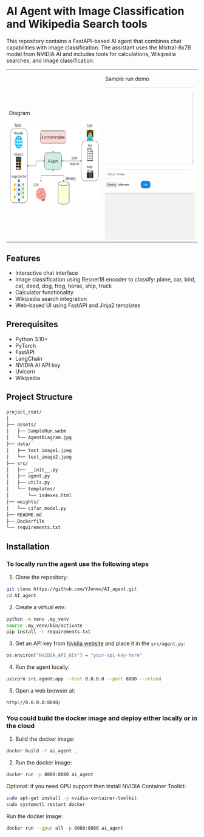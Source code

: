 # AI Agent with Image Classification and Wikipedia Search tools

This repository contains a FastAPI-based AI agent that combines chat capabilities with image classification. The assistant uses the Mixtral-8x7B model from NVIDIA AI and includes tools for calculations, Wikipedia searches, and image classification.

<table>
  <tr>
    <td>
      <p>Diagram</p>
      <img src="./assets/AgentDiagram.jpg" alt="Agent Architecture Diagram" width="400" height="220">
    </td>
    <td>
      <p>Sample run demo</p>
      <img src="./assets/SampleRun.gif" width="400" height="400" alt="Watch the video">
    </td>
  </tr>
</table>

## Features

- Interactive chat interface
- Image classification using Resnet18 encoder to classify: plane, car, bird, cat, deed, dog, frog, horse, ship, truck
- Calculator functionality
- Wikipedia search integration
- Web-based UI using FastAPI and Jinja2 templates


## Prerequisites

- Python 3.10+
- PyTorch
- FastAPI
- LangChain
- NVIDIA AI API key
- Uvicorn
- Wikipedia

## Project Structure
```bash
project_root/
│
├── assets/
│   ├── SampleRun.webm
│   └── AgentDiagram.jpg    
├── data/
│   ├── test_image1.jpeg
│   └── test_image2.jpeg
├── src/
│   ├── __init__.py
│   ├── agent.py
│   ├── utils.py
│   └── templates/
│       └── indexes.html
│── weights/
│   └── cifar_model.py        
├── README.md
├── Dockerfile
└── requirements.txt
```


## Installation

### To locally run the agent use the following steps

1. Clone the repository:
```bash
git clone https://github.com/YJonmo/AI_agent.git
cd AI_agent
```

2. Create a virtual env:
```bash
python -m venv .my_venv
source .my_venv/bin/activate
pip install -r requirements.txt
```

3. Get an API key from [Nvidia website](https://build.nvidia.com/mistralai/mixtral-8x7b-instruct?snippet_tab=Python&signin=true&api_key=true) and place it in the ```src/agent.py```:
```bash
os.environ["NVIDIA_API_KEY"] = "your-api-key-here" 
```

4. Run the agent locally:
```bash
uvicorn src.agent:app --host 0.0.0.0 --port 8080 --reload
```

5. Open a web browser at:
```bash
http://0.0.0.0:8080/
```

### You could build the docker image and deploy either locally or in the cloud

1. Build the docker image:
```bash
docker build -t ai_agent .
```

2. Run the docker image:
```bash
docker run -p 8080:8080 ai_agent
```

Optional: if you need GPU support then install NVIDIA Container Toolkit:
```bash
sudo apt-get install -y nvidia-container-toolkit
sudo systemctl restart docker
```
Run the docker image:
```bash
docker run --gpus all -p 8080:8080 ai_agent
```
